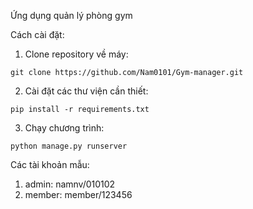 Ứng dụng quản lý phòng gym

Cách cài đặt:

1. Clone repository về máy:
```
git clone https://github.com/Nam0101/Gym-manager.git
```
2. Cài đặt các thư viện cần thiết:
```
pip install -r requirements.txt
```
3. Chạy chương trình:
```
python manage.py runserver
```

Các tài khoản mẫu:
1. admin: namnv/010102
2. member: member/123456